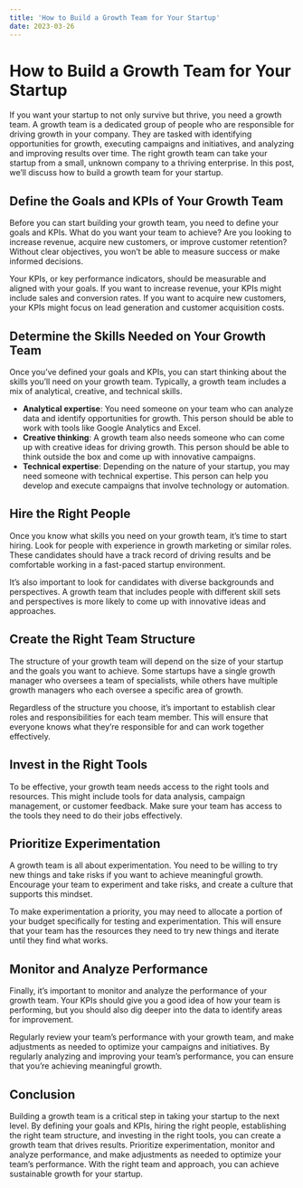 ```yaml
---
title: 'How to Build a Growth Team for Your Startup'
date: 2023-03-26
---
```


# How to Build a Growth Team for Your Startup

If you want your startup to not only survive but thrive, you need a growth team. A growth team is a dedicated group of people who are responsible for driving growth in your company. They are tasked with identifying opportunities for growth, executing campaigns and initiatives, and analyzing and improving results over time. The right growth team can take your startup from a small, unknown company to a thriving enterprise. In this post, we’ll discuss how to build a growth team for your startup.

## Define the Goals and KPIs of Your Growth Team

Before you can start building your growth team, you need to define your goals and KPIs. What do you want your team to achieve? Are you looking to increase revenue, acquire new customers, or improve customer retention? Without clear objectives, you won’t be able to measure success or make informed decisions.

Your KPIs, or key performance indicators, should be measurable and aligned with your goals. If you want to increase revenue, your KPIs might include sales and conversion rates. If you want to acquire new customers, your KPIs might focus on lead generation and customer acquisition costs.

## Determine the Skills Needed on Your Growth Team

Once you’ve defined your goals and KPIs, you can start thinking about the skills you’ll need on your growth team. Typically, a growth team includes a mix of analytical, creative, and technical skills.

* **Analytical expertise**: You need someone on your team who can analyze data and identify opportunities for growth. This person should be able to work with tools like Google Analytics and Excel.
* **Creative thinking**: A growth team also needs someone who can come up with creative ideas for driving growth. This person should be able to think outside the box and come up with innovative campaigns.
* **Technical expertise**: Depending on the nature of your startup, you may need someone with technical expertise. This person can help you develop and execute campaigns that involve technology or automation.

## Hire the Right People

Once you know what skills you need on your growth team, it’s time to start hiring. Look for people with experience in growth marketing or similar roles. These candidates should have a track record of driving results and be comfortable working in a fast-paced startup environment.

It’s also important to look for candidates with diverse backgrounds and perspectives. A growth team that includes people with different skill sets and perspectives is more likely to come up with innovative ideas and approaches.

## Create the Right Team Structure

The structure of your growth team will depend on the size of your startup and the goals you want to achieve. Some startups have a single growth manager who oversees a team of specialists, while others have multiple growth managers who each oversee a specific area of growth.

Regardless of the structure you choose, it’s important to establish clear roles and responsibilities for each team member. This will ensure that everyone knows what they’re responsible for and can work together effectively.

## Invest in the Right Tools

To be effective, your growth team needs access to the right tools and resources. This might include tools for data analysis, campaign management, or customer feedback. Make sure your team has access to the tools they need to do their jobs effectively.

## Prioritize Experimentation

A growth team is all about experimentation. You need to be willing to try new things and take risks if you want to achieve meaningful growth. Encourage your team to experiment and take risks, and create a culture that supports this mindset.

To make experimentation a priority, you may need to allocate a portion of your budget specifically for testing and experimentation. This will ensure that your team has the resources they need to try new things and iterate until they find what works.

## Monitor and Analyze Performance

Finally, it’s important to monitor and analyze the performance of your growth team. Your KPIs should give you a good idea of how your team is performing, but you should also dig deeper into the data to identify areas for improvement.

Regularly review your team’s performance with your growth team, and make adjustments as needed to optimize your campaigns and initiatives. By regularly analyzing and improving your team’s performance, you can ensure that you’re achieving meaningful growth.

## Conclusion

Building a growth team is a critical step in taking your startup to the next level. By defining your goals and KPIs, hiring the right people, establishing the right team structure, and investing in the right tools, you can create a growth team that drives results. Prioritize experimentation, monitor and analyze performance, and make adjustments as needed to optimize your team’s performance. With the right team and approach, you can achieve sustainable growth for your startup.
